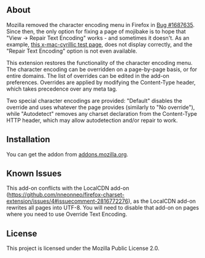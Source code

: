 ## About

Mozilla removed the character encoding menu in Firefox in [Bug #1687635](https://bugzilla.mozilla.org/show_bug.cgi?id=1687635). Since then,
the only option for fixing a page of mojibake is to hope that "View -> Repair Text Encoding" works - and sometimes it doesn't. As an example,
[this x-mac-cyrillic test page](https://hsivonen.com/test/charset/unlabeled-legacy/ru-x-mac-cyrillic.htm), does not display correctly, and the "Repair Text Encoding"
option is not even available.

This extension restores the functionality of the character encoding menu. The character encoding can be overridden on a page-by-page basis, or for entire domains. The list of overrides can be edited in the add-on preferences. Overrides are applied by modifying the Content-Type header, which takes precedence over any meta tag.

Two special character encodings are provided: "Default" disables the override and uses whatever the page provides (similarly to "No override"), while "Autodetect"
removes any charset declaration from the Content-Type HTTP header, which may allow autodetection and/or repair to work.

## Installation

You can get the addon from [addons.mozilla.org](https://addons.mozilla.org/en-US/firefox/addon/override-text-encoding).

## Known Issues

This add-on conflicts with the LocalCDN add-on (https://github.com/nneonneo/firefox-charset-extension/issues/4#issuecomment-2816772276), as the LocalCDN add-on rewrites all pages into UTF-8. You will need to disable that add-on on pages where you need to use Override Text Encoding.

## License

This project is licensed under the Mozilla Public License 2.0.
